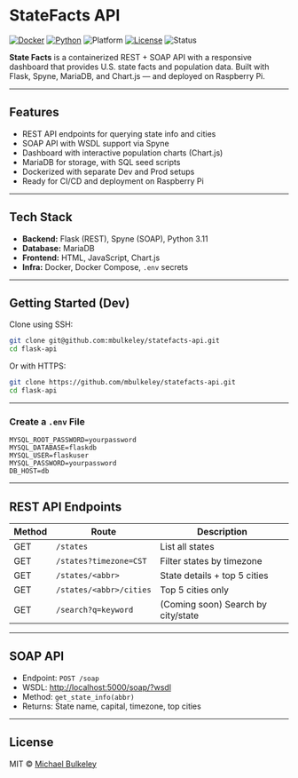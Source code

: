 # StateFacts API

[![Docker](https://img.shields.io/badge/dockerized-yes-blue)](https://www.docker.com/)
[![Python](https://img.shields.io/badge/python-3.9-blue.svg)](https://www.python.org/)
![Platform](https://img.shields.io/badge/platform-Raspberry%20Pi-red)
[![License](https://img.shields.io/badge/license-MIT-green.svg)](LICENSE)
![Status](https://img.shields.io/badge/status-active-brightgreen)

**State Facts** is a containerized REST + SOAP API with a responsive dashboard that provides U.S. state facts and population data. Built with Flask, Spyne, MariaDB, and Chart.js — and deployed on Raspberry Pi.

---

## Features

- REST API endpoints for querying state info and cities
- SOAP API with WSDL support via Spyne
- Dashboard with interactive population charts (Chart.js)
- MariaDB for storage, with SQL seed scripts
- Dockerized with separate Dev and Prod setups
- Ready for CI/CD and deployment on Raspberry Pi

---

## Tech Stack

- **Backend:** Flask (REST), Spyne (SOAP), Python 3.11
- **Database:** MariaDB
- **Frontend:** HTML, JavaScript, Chart.js
- **Infra:** Docker, Docker Compose, `.env` secrets

---

## Getting Started (Dev)

Clone using SSH:

```bash
git clone git@github.com:mbulkeley/statefacts-api.git
cd flask-api
```

Or with HTTPS:

```bash
git clone https://github.com/mbulkeley/statefacts-api.git
cd flask-api
```

---

### Create a `.env` File

```env
MYSQL_ROOT_PASSWORD=yourpassword
MYSQL_DATABASE=flaskdb
MYSQL_USER=flaskuser
MYSQL_PASSWORD=yourpassword
DB_HOST=db
```

---

## REST API Endpoints

| Method | Route                     | Description                        |
|--------|---------------------------|------------------------------------|
| GET    | `/states`                 | List all states                    |
| GET    | `/states?timezone=CST`    | Filter states by timezone          |
| GET    | `/states/<abbr>`          | State details + top 5 cities       |
| GET    | `/states/<abbr>/cities`   | Top 5 cities only                  |
| GET    | `/search?q=keyword`       | (Coming soon) Search by city/state |

---

## SOAP API

- Endpoint: `POST /soap`
- WSDL: [http://localhost:5000/soap/?wsdl](http://localhost:5000/soap/?wsdl)
- Method: `get_state_info(abbr)`
- Returns: State name, capital, timezone, top cities

---

## License

MIT © [Michael Bulkeley](https://github.com/mbulkeley)